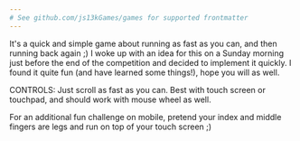 ```yaml
---
# See github.com/js13kGames/games for supported frontmatter
---
```

It's a quick and simple game about running as fast as you can, and then running back again ;)
I woke up with an idea for this on a Sunday morning just before the end of the competition and decided to implement it quickly.
I found it quite fun (and have learned some things!), hope you will as well.

CONTROLS: 
Just scroll as fast as you can. Best with touch screen or touchpad, and should work with mouse wheel as well.

For an additional fun challenge on mobile, pretend your index and middle fingers are legs and run on top of your touch screen ;)